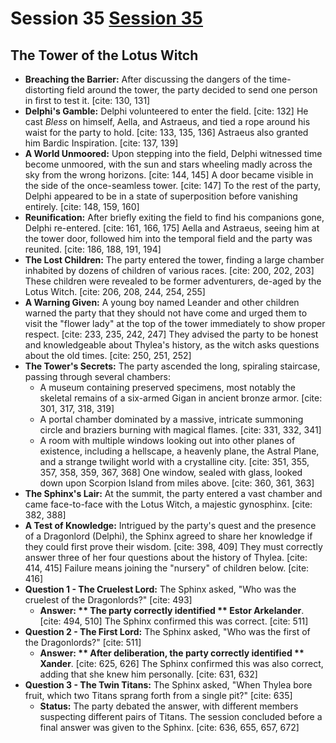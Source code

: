 # Session 35 [Session 35](#session-35)

## The Tower of the Lotus Witch

* **Breaching the Barrier:** After discussing the dangers of the time-distorting field around the tower, the party decided to send one person in first to test it. [cite: 130, 131]
* **Delphi's Gamble:** Delphi volunteered to enter the field. [cite: 132] He cast *Bless* on himself, Aella, and Astraeus, and tied a rope around his waist for the party to hold. [cite: 133, 135, 136] Astraeus also granted him Bardic Inspiration. [cite: 137, 139]
* **A World Unmoored:** Upon stepping into the field, Delphi witnessed time become unmoored, with the sun and stars wheeling madly across the sky from the wrong horizons. [cite: 144, 145] A door became visible in the side of the once-seamless tower. [cite: 147] To the rest of the party, Delphi appeared to be in a state of superposition before vanishing entirely. [cite: 148, 159, 160]
* **Reunification:** After briefly exiting the field to find his companions gone, Delphi re-entered. [cite: 161, 166, 175] Aella and Astraeus, seeing him at the tower door, followed him into the temporal field and the party was reunited. [cite: 186, 188, 191, 194]
* **The Lost Children:** The party entered the tower, finding a large chamber inhabited by dozens of children of various races. [cite: 200, 202, 203] These children were revealed to be former adventurers, de-aged by the Lotus Witch. [cite: 206, 208, 244, 254, 255]
* **A Warning Given:** A young boy named Leander and other children warned the party that they should not have come and urged them to visit the "flower lady" at the top of the tower immediately to show proper respect. [cite: 233, 235, 242, 247] They advised the party to be honest and knowledgeable about Thylea's history, as the witch asks questions about the old times. [cite: 250, 251, 252]
* **The Tower's Secrets:** The party ascended the long, spiraling staircase, passing through several chambers:
    * A museum containing preserved specimens, most notably the skeletal remains of a six-armed Gigan in ancient bronze armor. [cite: 301, 317, 318, 319]
    * A portal chamber dominated by a massive, intricate summoning circle and braziers burning with magical flames. [cite: 331, 332, 341]
    * A room with multiple windows looking out into other planes of existence, including a hellscape, a heavenly plane, the Astral Plane, and a strange twilight world with a crystalline city. [cite: 351, 355, 357, 358, 359, 367, 368] One window, sealed with glass, looked down upon Scorpion Island from miles above. [cite: 360, 361, 363]
* **The Sphinx's Lair:** At the summit, the party entered a vast chamber and came face-to-face with the Lotus Witch, a majestic gynosphinx. [cite: 382, 388]
* **A Test of Knowledge:** Intrigued by the party's quest and the presence of a Dragonlord (Delphi), the Sphinx agreed to share her knowledge if they could first prove their wisdom. [cite: 398, 409] They must correctly answer three of her four questions about the history of Thylea. [cite: 414, 415] Failure means joining the "nursery" of children below. [cite: 416]
* **Question 1 - The Cruelest Lord:** The Sphinx asked, "Who was the cruelest of the Dragonlords?" [cite: 493]
    * **Answer: ** The party correctly identified ** Estor Arkelander**. [cite: 494, 510] The Sphinx confirmed this was correct. [cite: 511]
* **Question 2 - The First Lord:** The Sphinx asked, "Who was the first of the Dragonlords?" [cite: 511]
    * **Answer: ** After deliberation, the party correctly identified ** Xander**. [cite: 625, 626] The Sphinx confirmed this was also correct, adding that she knew him personally. [cite: 631, 632]
* **Question 3 - The Twin Titans:** The Sphinx asked, "When Thylea bore fruit, which two Titans sprang forth from a single pit?" [cite: 635]
    * **Status:** The party debated the answer, with different members suspecting different pairs of Titans. The session concluded before a final answer was given to the Sphinx. [cite: 636, 655, 657, 672]
